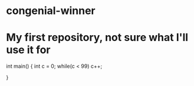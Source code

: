 # congenial-winner
# My first repository, not sure what I'll use it for
int main()
{
int c = 0;
while(c < 99)
c++;

}
